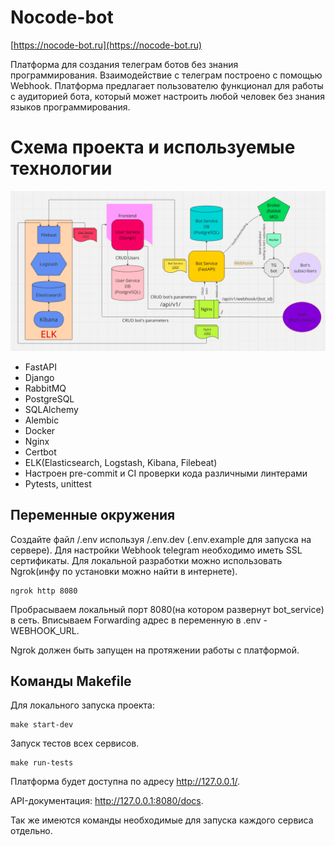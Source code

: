 # Nocode-bot
[https://nocode-bot.ru](https://nocode-bot.ru)

Платформа для создания телеграм ботов без знания программирования. Взаимодействие с телеграм построено с помощью Webhook. Платформа предлагает пользователю функционал для работы с аудиторией бота, который может настроить любой человек без знания языков программирования.

# Схема проекта и используемые технологии
![nocode-bot.ru](readme/nocode-bot.png)
* FastAPI
* Django
* RabbitMQ
* PostgreSQL
* SQLAlchemy
* Alembic
* Docker
* Nginx
* Certbot
* ELK(Elasticsearch, Logstash, Kibana, Filebeat)
* Настроен pre-commit и CI проверки кода различными линтерами
* Pytests, unittest
## Переменные окружения
Создайте файл /.env используя /.env.dev (.env.example для запуска на сервере).
Для настройки Webhook telegram необходимо иметь SSL сертификаты. Для локальной разработки можно использовать Ngrok(инфу по установки можно найти в интернете).
```
ngrok http 8080
```
Пробрасываем локальный порт 8080(на котором развернут bot_service) в сеть. Вписываем Forwarding адрес в переменную в .env - WEBHOOK_URL.

Ngrok должен быть запущен на протяжении работы с платформой.
## Команды Makefile
Для локального запуска проекта:
```
make start-dev
```
Запуск тестов всех сервисов.
```
make run-tests
```

Платформа будет доступна по адресу http://127.0.0.1/.

API-документация: http://127.0.0.1:8080/docs.

Так же имеются команды необходимые для запуска каждого сервиса отдельно.